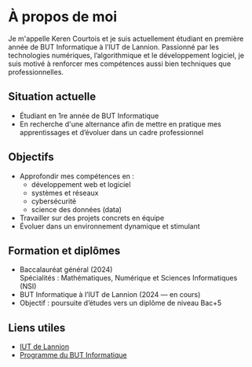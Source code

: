 # À propos de moi

Je m'appelle Keren Courtois et je suis actuellement étudiant en première année de BUT Informatique à l’IUT de Lannion. Passionné par les technologies numériques, l’algorithmique et le développement logiciel, je suis motivé à renforcer mes compétences aussi bien techniques que professionnelles.

## Situation actuelle

- Étudiant en 1re année de BUT Informatique
- En recherche d'une alternance afin de mettre en pratique mes apprentissages et d’évoluer dans un cadre professionnel

## Objectifs

- Approfondir mes compétences en :
  - développement web et logiciel
  - systèmes et réseaux
  - cybersécurité
  - science des données (data)
- Travailler sur des projets concrets en équipe
- Évoluer dans un environnement dynamique et stimulant

## Formation et diplômes

- Baccalauréat général (2024)  
  Spécialités : Mathématiques, Numérique et Sciences Informatiques (NSI)
- BUT Informatique à l’IUT de Lannion (2024 — en cours)
- Objectif : poursuite d’études vers un diplôme de niveau Bac+5

## Liens utiles

- [IUT de Lannion](https://iut-lannion.univ-rennes.fr)
- [Programme du BUT Informatique](https://iut-lannion.univ-rennes.fr/informatique)
